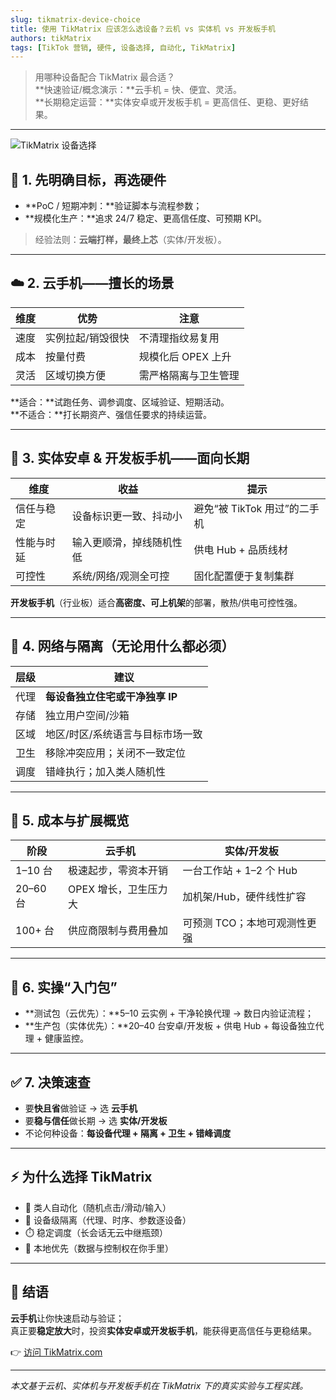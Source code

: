 ```yaml
---
slug: tikmatrix-device-choice
title: 使用 TikMatrix 应该怎么选设备？云机 vs 实体机 vs 开发板手机
authors: tikMatrix
tags: [TikTok 营销, 硬件, 设备选择, 自动化, TikMatrix]
---
```


> 用哪种设备配合 TikMatrix 最合适？  
> **快速验证/概念演示：**云手机 = 快、便宜、灵活。  
> **长期稳定运营：**实体安卓或开发板手机 = 更高信任、更稳、更好结果。

<!-- truncate -->
---
![TikMatrix 设备选择](/img/blog/tikmatrix-device-choice.webp)

## 🧭 1. 先明确目标，再选硬件

- **PoC / 短期冲刺：**验证脚本与流程参数；  
- **规模化生产：**追求 24/7 稳定、更高信任度、可预期 KPI。

> 经验法则：**云端打样，最终上芯**（实体/开发板）。

---

## ☁️ 2. 云手机——擅长的场景

| 维度 | 优势 | 注意 |
|---|---|---|
| 速度 | 实例拉起/销毁很快 | 不清理指纹易复用 |
| 成本 | 按量付费 | 规模化后 OPEX 上升 |
| 灵活 | 区域切换方便 | 需严格隔离与卫生管理 |

**适合：**试跑任务、调参调度、区域验证、短期活动。  
**不适合：**打长期资产、强信任要求的持续运营。

---

## 📱 3. 实体安卓 & 开发板手机——面向长期

| 维度 | 收益 | 提示 |
|---|---|---|
| 信任与稳定 | 设备标识更一致、抖动小 | 避免“被 TikTok 用过”的二手机 |
| 性能与时延 | 输入更顺滑，掉线随机性低 | 供电 Hub + 品质线材 |
| 可控性 | 系统/网络/观测全可控 | 固化配置便于复制集群

**开发板手机**（行业板）适合**高密度、可上机架**的部署，散热/供电可控性强。

---

## 🔌 4. 网络与隔离（无论用什么都必须）

| 层级 | 建议 |
|---|---|
| 代理 | **每设备独立住宅或干净独享 IP** |
| 存储 | 独立用户空间/沙箱 |
| 区域 | 地区/时区/系统语言与目标市场一致 |
| 卫生 | 移除冲突应用；关闭不一致定位 |
| 调度 | 错峰执行；加入类人随机性 |

---

## 💸 5. 成本与扩展概览

| 阶段 | 云手机 | 实体/开发板 |
|---|---|---|
| 1–10 台 | 极速起步，零资本开销 | 一台工作站 + 1–2 个 Hub |
| 20–60 台 | OPEX 增长，卫生压力大 | 加机架/Hub，硬件线性扩容 |
| 100+ 台 | 供应商限制与费用叠加 | 可预测 TCO；本地可观测性更强 |

---

## 🧪 6. 实操“入门包”

- **测试包（云优先）：**5–10 云实例 + 干净轮换代理 → 数日内验证流程；  
- **生产包（实体优先）：**20–40 台安卓/开发板 + 供电 Hub + 每设备独立代理 + 健康监控。

---

## ✅ 7. 决策速查

- 要**快且省**做验证 → 选 **云手机**  
- 要**稳与信任**做长期 → 选 **实体/开发板**  
- 不论何种设备：**每设备代理 + 隔离 + 卫生 + 错峰调度**

---

## ⚡ 为什么选择 TikMatrix

- 🤖 类人自动化（随机点击/滑动/输入）  
- 🧩 设备级隔离（代理、时序、参数逐设备）  
- ⏱️ 稳定调度（长会话无云中继瓶颈）  
- 🔐 本地优先（数据与控制权在你手里）

---

## 🏁 结语

**云手机**让你快速启动与验证；  
真正要**稳定放大**时，投资**实体安卓或开发板手机**，能获得更高信任与更稳结果。

👉 [访问 TikMatrix.com](https://www.tikmatrix.com)

---

_本文基于云机、实体机与开发板手机在 TikMatrix 下的真实实验与工程实践。_
